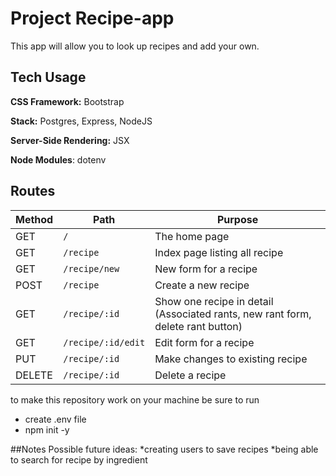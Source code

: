 # Project Recipe-app

This app will allow you to look up recipes and add your own.

## Tech Usage

**CSS Framework:** Bootstrap

**Stack:** Postgres, Express, NodeJS

**Server-Side Rendering:** JSX

**Node Modules**: dotenv

## Routes

| Method | Path | Purpose |
| ------ | ------------------------------------- | ----------------------------- |
| GET | `/` | The home page |
| GET | `/recipe` | Index page listing all recipe |
| GET | `/recipe/new` | New form for a recipe |
| POST | `/recipe` | Create a new recipe |
| GET | `/recipe/:id` | Show one recipe in detail (Associated rants, new rant form, delete rant button) |
| GET | `/recipe/:id/edit` | Edit form for a recipe |
| PUT | `/recipe/:id` | Make changes to existing recipe |
| DELETE | `/recipe/:id` | Delete a recipe |

to make this repository work on your machine be sure to run 
* create .env file
* npm init -y 


##Notes
Possible future ideas:
*creating users to save recipes 
*being able to search for recipe by ingredient
